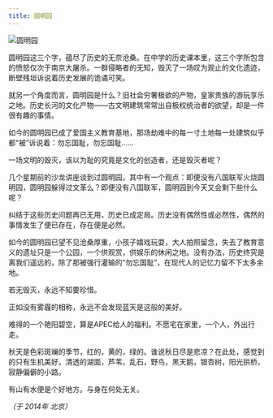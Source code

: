 ```yaml
---
title: 圆明园
---
```


![圆明园](/img/leaf/yuanmingyuan.jpg)

圆明园这三个字，蕴尽了历史的无奈沧桑。在中学的历史课本里，这三个字所包含的愤怒仅次于南京大屠杀。一群侵略者的无知，毁灭了一场叹为观止的文化遗迹，断壁残垣诉说着历史发展的诡谲可笑。

就另一个角度而言，圆明园是什么？旧社会穷奢极欲的产物，皇家贵族的游玩享乐之地。历史长河的文化产物——古文明建筑常常出自极权统治者的欲望，却是一件很有趣的事情。

如今的圆明园已成了爱国主义教育基地，那场劫难中的每一寸土地每一处建筑似乎都“被”诉说着：勿忘国耻，勿忘国耻……

一场文明的毁灭，该以为耻的究竟是文化的创造者，还是毁灭者呢？

几个星期前的沙龙讲座谈到过圆明园，其中有一个观点：即便没有八国联军火烧圆明园，圆明园躲得过文革么？即便没有八国联军，圆明园到今天又会剩下些什么呢？

纠结于这些历史问题再已无用，历史已成定局。历史没有偶然性或必然性，偶然的事情发生了便已存在，存在便是必然。

如今的圆明园已望不见沧桑厚重，小孩子嬉戏玩耍，大人拍照留念，失去了教育意义的遗址只是一个公园，一个供观赏，供娱乐的休闲之地。没有办法，历史终究是离我们遥远的，除了那被强行灌输的“勿忘国耻”，在现代人的记忆力留不下太多余地。

若无毁灭，永远不知要珍惜。

正如没有雾霾的相称，永远不会发现蓝天是这般的美好。

难得的一个艳阳碧空，算是APEC给人的福利。不愿宅在家里，一个人，外出行走。

秋天是色彩斑斓的季节，红的，黄的，绿的。谁说秋日尽是悲凉？在此处，感觉到的只有生机美好。清透的湖面，芦苇，乱石，野鸟，黑天鹅，银杏树，阳光拱桥，寂静偏僻的小路。

有山有水便是个好地方。与身在何处无关。

*（于 2014年 北京）*
